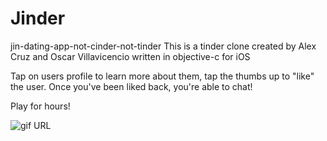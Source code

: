 # Jinder
jin-dating-app-not-cinder-not-tinder
This is a tinder clone created by Alex Cruz and Oscar Villavicencio written in objective-c for iOS

Tap on users profile to learn more about them, tap the thumbs up to "like" the user. Once you've been liked back, you're able to chat!

Play for hours!


![gif URL](http://motif-media.com/jin.gif)